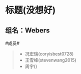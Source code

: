 标题(没想好)
=========
组名：Webers
------------

#成员#
>* 况宏瑞(coryisbest0728)
>* 王雪峰(stevenwang2015)
>* 周宇()